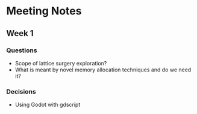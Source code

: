 # Meeting Notes

## Week 1
### Questions
- Scope of lattice surgery exploration?
- What is meant by novel memory allocation techniques and do we need it?

### Decisions
- Using Godot with gdscript
